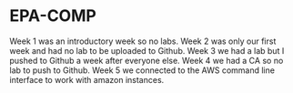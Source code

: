 # EPA-COMP

Week 1 was an introductory week so no labs.
Week 2 was only our first week and had no lab to be uploaded to Github.
Week 3 we had a lab but I pushed to Github a week after everyone else.
Week 4 we had a CA so no lab to push to Github.
Week 5 we connected to the AWS command line interface to work with amazon instances.

